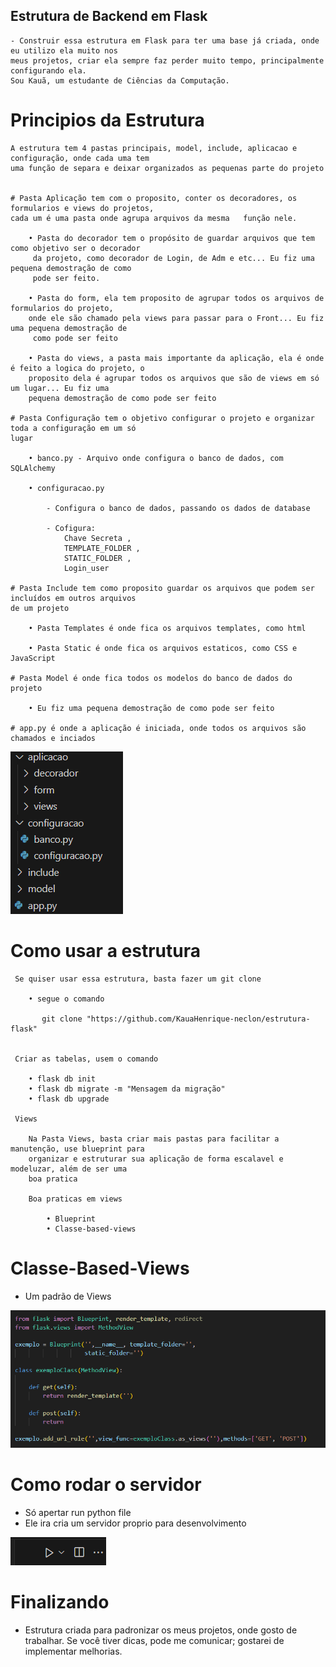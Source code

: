 ## Estrutura de Backend em Flask
    - Construir essa estrutura em Flask para ter uma base já criada, onde eu utilizo ela muito nos 
    meus projetos, criar ela sempre faz perder muito tempo, principalmente configurando ela. 
    Sou Kauã, um estudante de Ciências da Computação.

# Principios da Estrutura
    A estrutura tem 4 pastas principais, model, include, aplicacao e configuração, onde cada uma tem 
    uma função de separa e deixar organizados as pequenas parte do projeto
   

    # Pasta Aplicação tem com o proposito, conter os decoradores, os formularios e views do projetos, 
    cada um é uma pasta onde agrupa arquivos da mesma   função nele.
       
        • Pasta do decorador tem o propósito de guardar arquivos que tem como objetivo ser o decorador
         da projeto, como decorador de Login, de Adm e etc... Eu fiz uma pequena demostração de como 
         pode ser feito.

        • Pasta do form, ela tem proposito de agrupar todos os arquivos de formularios do projeto, 
        onde ele são chamado pela views para passar para o Front... Eu fiz uma pequena demostração de
         como pode ser feito

        • Pasta do views, a pasta mais importante da aplicação, ela é onde é feito a logica do projeto, o 
        proposito dela é agrupar todos os arquivos que são de views em só um lugar... Eu fiz uma 
        pequena demostração de como pode ser feito
        
    # Pasta Configuração tem o objetivo configurar o projeto e organizar toda a configuração em um só 
    lugar
       
        • banco.py - Arquivo onde configura o banco de dados, com SQLAlchemy

        • configuracao.py 
           
            - Configura o banco de dados, passando os dados de database
            
            - Cofigura:
                Chave Secreta ,
                TEMPLATE_FOLDER , 
                STATIC_FOLDER , 
                Login_user
    
    # Pasta Include tem como proposito guardar os arquivos que podem ser incluídos em outros arquivos 
    de um projeto
      
        • Pasta Templates é onde fica os arquivos templates, como html

        • Pasta Static é onde fica os arquivos estaticos, como CSS e JavaScript
    
    # Pasta Model é onde fica todos os modelos do banco de dados do projeto
        
        • Eu fiz uma pequena demostração de como pode ser feito
    
    # app.py é onde a aplicação é iniciada, onde todos os arquivos são chamados e inciados

![Estrutura do Projeto](./imagem/estrutura.png)

# Como usar a estrutura
     
     Se quiser usar essa estrutura, basta fazer um git clone
        
        • segue o comando
           
           git clone "https://github.com/KauaHenrique-neclon/estrutura-flask"


     Criar as tabelas, usem o comando 
        
        • flask db init
        • flask db migrate -m "Mensagem da migração"
        • flask db upgrade
     
     Views
        
        Na Pasta Views, basta criar mais pastas para facilitar a manutenção, use blueprint para 
        organizar e estruturar sua aplicação de forma escalavel e modeluzar, além de ser uma 
        boa pratica
        
        Boa praticas em views 

            • Blueprint
            • Classe-based-views


# Classe-Based-Views
   - Um padrão de Views

![Classe-Based-Views](./imagem/classe.png)
     
    
# Como rodar o servidor 
       
  - Só apertar run python file
  - Ele ira cria um servidor proprio para desenvolvimento

![Rodar Server](./imagem/run.png)

# Finalizando
 - Estrutura criada para padronizar os meus projetos, onde gosto de trabalhar. Se você tiver dicas,
  pode me comunicar; gostarei de implementar melhorias.